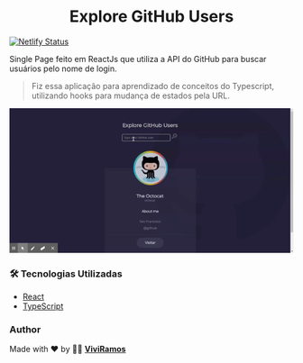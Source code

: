 <h1 align="center">Explore GitHub Users</h1>

[![Netlify Status](https://api.netlify.com/api/v1/badges/d3559da4-c7b2-48b9-95a6-ad1d0b8b88b1/deploy-status)](https://app.netlify.com/sites/usergithubexplore/deploys)

Single Page feito em ReactJs que utiliza a API do GitHub para buscar usuários pelo nome de login.

>Fiz essa aplicação para aprendizado de conceitos do Typescript, utilizando hooks para mudança de estados pela URL.

![](usuario.gif)

### 🛠 Tecnologias Utilizadas

- [React](https://pt-br.reactjs.org/)
- [TypeScript](https://www.typescriptlang.org/)

### Author

Made with :heart: by :woman_technologist: [**ViviRamos**](https://linkedin.com/in/viviane-ramos-luz-346169187)
